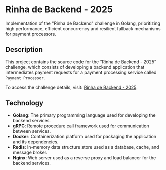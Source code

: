 # Rinha de Backend - 2025

Implementation of the "Rinha de Backend" challenge in Golang, prioritizing high performance, efficient concurrency and resilient fallback mechanisms for payment processors.

## Description

This project contains the source code for the “Rinha de Backend - 2025” challenge, which consists of developing a backend application that intermediates payment requests for a payment processing service called `Payment Processor`.

To access the challenge details, visit: [Rinha de Backend - 2025](https://github.com/zanfranceschi/rinha-de-backend-2025).

## Technology

- **Golang**: The primary programming language used for developing the backend services.
- **gRPC**: Remote procedure call framework used for communication between services.
- **Docker**: Containerization platform used for packaging the application and its dependencies.
- **Redis**: In-memory data structure store used as a database, cache, and message broker.
- **Nginx**: Web server used as a reverse proxy and load balancer for the backend services.
